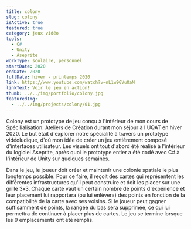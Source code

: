 ```yaml
---
title: colony
slug: colony
isActive: true
featured: true
category: jeux vidéo
tools:
  - C#
  - Unity
  - Aseprite
workType: scolaire, personnel
startDate: 2020
endDate: 2020
fullDate: hiver - printemps 2020
link: https://www.youtube.com/watch?v=nL1w9GVuOaM
linkText: Voir le jeu en action!
thumb: ../../img/portfolio/colony.jpg
featuredImg:
  - ../../img/projects/colony/01.jpg
---
```


Colony est un prototype de jeu conçu à l'intérieur de mon cours de Spécilialisation: Ateliers de Création durant mon
séjour à l'UQAT en hiver 2020. Le but était d'explorer notre spécialité à travers un prototype vidéoludique, d'où mon
idée de créer un jeu entièrement composé d'interfaces utilisateur. Les
visuels ont tout d'abord été réalisé à l'intérieur du logiciel Aseprite, après quoi le prototype entier a été codé avec
C# à l'intérieur de Unity sur quelques semaines.

Dans le jeu, le joueur doit créer et maintenir une colonie spatiale le plus longtemps possible. Pour ce faire, il reçoit
des cartes qui représentent les différentes infrastructures qu'il peut construire et doit les placer sur une grille 3x3.
Chaque carte vaut un certain nombre de points d'expérience et leur placement lui rapportera (ou lui enlèvera) des points
en fonction de la compatibilité de la carte avec ses voisins. Si le joueur peut gagner suffisamment de points, la
rangée du bas sera supprimée, ce qui lui permettra de continuer à placer plus de cartes. Le jeu se termine lorsque les 9
emplacements ont été remplis.